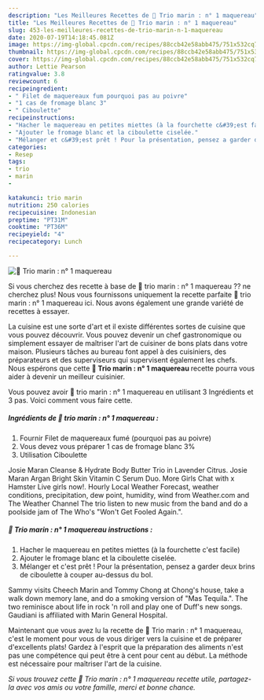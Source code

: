 ```yaml
---
description: "Les Meilleures Recettes de 🌺 Trio marin : n° 1 maquereau"
title: "Les Meilleures Recettes de 🌺 Trio marin : n° 1 maquereau"
slug: 453-les-meilleures-recettes-de-trio-marin-n-1-maquereau
date: 2020-07-19T14:18:45.081Z
image: https://img-global.cpcdn.com/recipes/88ccb42e58abb475/751x532cq70/🌺-trio-marin-n-1-maquereau-photo-principale-de-la-recette.jpg
thumbnail: https://img-global.cpcdn.com/recipes/88ccb42e58abb475/751x532cq70/🌺-trio-marin-n-1-maquereau-photo-principale-de-la-recette.jpg
cover: https://img-global.cpcdn.com/recipes/88ccb42e58abb475/751x532cq70/🌺-trio-marin-n-1-maquereau-photo-principale-de-la-recette.jpg
author: Lettie Pearson
ratingvalue: 3.8
reviewcount: 6
recipeingredient:
- " Filet de maquereaux fum pourquoi pas au poivre"
- "1 cas de fromage blanc 3"
- " Ciboulette"
recipeinstructions:
- "Hacher le maquereau en petites miettes (à la fourchette c&#39;est facile)"
- "Ajouter le fromage blanc et la ciboulette ciselée."
- "Mélanger et c&#39;est prêt ! Pour la présentation, pensez a garder deux brins de ciboulette à couper au-dessus du bol."
categories:
- Resep
tags:
- trio
- marin
- 

katakunci: trio marin  
nutrition: 250 calories
recipecuisine: Indonesian
preptime: "PT31M"
cooktime: "PT36M"
recipeyield: "4"
recipecategory: Lunch

---
```



![🌺 Trio marin : n° 1 maquereau](https://img-global.cpcdn.com/recipes/88ccb42e58abb475/751x532cq70/🌺-trio-marin-n-1-maquereau-photo-principale-de-la-recette.jpg)

Si vous cherchez des recette à base de 🌺 trio marin : n° 1 maquereau ?? ne cherchez plus! Nous vous fournissons uniquement la recette parfaite 🌺 trio marin : n° 1 maquereau ici. Nous avons également une grande variété de recettes à essayer.

La cuisine est une sorte d'art et il existe différentes sortes de cuisine que vous pouvez découvrir. Vous pouvez devenir un chef gastronomique ou simplement essayer de maîtriser l'art de cuisiner de bons plats dans votre maison. Plusieurs tâches au bureau font appel à des cuisiniers, des préparateurs et des superviseurs qui supervisent également les chefs. Nous espérons que cette <strong> 🌺 Trio marin : n° 1 maquereau </strong> recette pourra vous aider à devenir un meilleur cuisinier.

<!--inarticleads1-->

Vous pouvez avoir 🌺 trio marin : n° 1 maquereau en utilisant 3 Ingrédients et 3 pas. Voici comment vous faire cette.

##### Ingrédients de 🌺 trio marin : n° 1 maquereau :

1. Fournir  Filet de maquereaux fumé (pourquoi pas au poivre)
1. Vous devez vous préparer 1 cas de fromage blanc 3%
1. Utilisation  Ciboulette


Josie Maran Cleanse &amp; Hydrate Body Butter Trio in Lavender Citrus. Josie Maran Argan Bright Skin Vitamin C Serum Duo. More Girls Chat with x Hamster Live girls now!. Hourly Local Weather Forecast, weather conditions, precipitation, dew point, humidity, wind from Weather.com and The Weather Channel The trio listen to new music from the band and do a poolside jam of The Who&#39;s &#34;Won&#39;t Get Fooled Again.&#34;. 

<!--inarticleads2-->

##### 🌺 Trio marin : n° 1 maquereau instructions :

1. Hacher le maquereau en petites miettes (à la fourchette c&#39;est facile)
1. Ajouter le fromage blanc et la ciboulette ciselée.
1. Mélanger et c&#39;est prêt ! Pour la présentation, pensez a garder deux brins de ciboulette à couper au-dessus du bol.


Sammy visits Cheech Marin and Tommy Chong at Chong&#39;s house, take a walk down memory lane, and do a smoking version of &#34;Mas Tequila.&#34;. The two reminisce about life in rock &#39;n roll and play one of Duff&#39;s new songs. Gaudiani is affiliated with Marin General Hospital. 

<!--inarticleads1-->

<p>
Maintenant que vous avez lu la recette de 🌺 Trio marin : n° 1 maquereau, c'est le moment pour vous de vous diriger vers la cuisine et de préparer d'excellents plats! Gardez à l'esprit que la préparation des aliments n'est pas une compétence qui peut être à cent pour cent au début. La méthode est nécessaire pour maîtriser l'art de la cuisine.
</p>

<p>
<i>Si vous trouvez cette 🌺 Trio marin : n° 1 maquereau recette utile, partagez-la avec vos amis ou votre famille, merci et bonne chance.</i>
</p>
